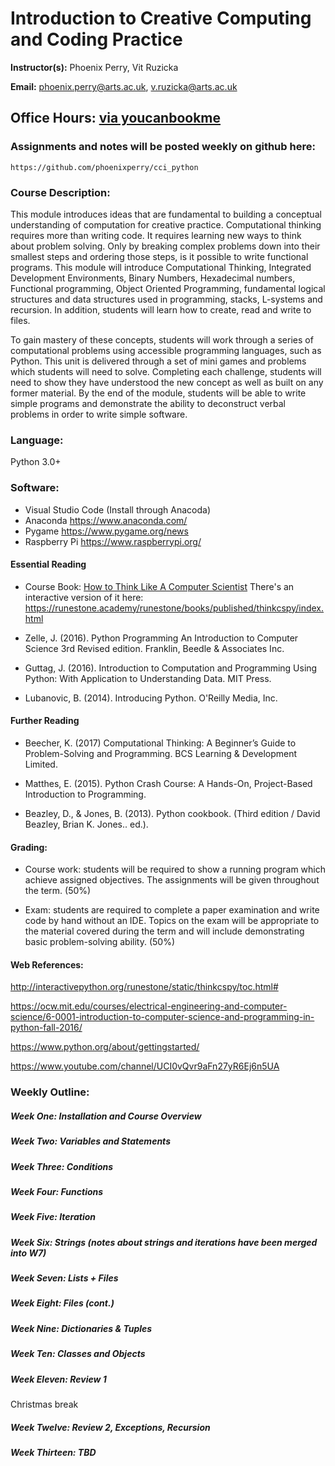 
# Introduction to Creative Computing and Coding Practice

**Instructor(s):** Phoenix Perry, Vit Ruzicka

**Email:** phoenix.perry@arts.ac.uk, v.ruzicka@arts.ac.uk

Office Hours: [via youcanbookme](phoenixperry.youcanbook.me)
--
### Assignments and notes will be posted weekly on github here:

    https://github.com/phoenixperry/cci_python


### Course Description:

This module introduces ideas that are fundamental to building a conceptual understanding of computation for creative practice. Computational thinking requires more than writing code. It requires learning new ways to think about problem solving. Only by breaking complex problems down into their smallest steps and ordering those steps, is it possible to write functional programs. This module will introduce Computational Thinking, Integrated Development Environments, Binary Numbers, Hexadecimal numbers, Functional programming, Object Oriented Programming, fundamental logical structures and data structures used in programming, stacks, L-systems and recursion. In addition, students will learn how to create, read and write to files. 

To gain mastery of these concepts, students will work through a series of computational problems using accessible programming languages, such as Python. This unit is delivered through a set of mini games and problems which students will need to solve. Completing each challenge, students will need to show they have understood the new concept as well as built on any former material. By the end of the module, students will be able to write simple programs and demonstrate the ability to deconstruct verbal problems in order to write simple software.  

### Language: 
Python 3.0+ 

### Software:  
* Visual Studio Code (Install through Anacoda)
* Anaconda 
https://www.anaconda.com/
* Pygame
https://www.pygame.org/news
* Raspberry Pi 
https://www.raspberrypi.org/


#### Essential Reading 
* Course Book: [How to Think Like A Computer Scientist](http://openbookproject.net/thinkcs/python/english3e/)
There's an interactive version of it here: https://runestone.academy/runestone/books/published/thinkcspy/index.html

 
* Zelle, J. (2016). Python Programming An Introduction to Computer Science 3rd Revised edition. Franklin, Beedle & Associates Inc.
 
* Guttag, J. (2016). Introduction to Computation and Programming Using Python: With Application to Understanding Data. MIT Press.

* Lubanovic, B. (2014). Introducing Python. O'Reilly Media, Inc. 

#### Further Reading 

* Beecher, K. (2017) Computational Thinking: A Beginner’s Guide to Problem-Solving and Programming. BCS Learning & Development Limited.

* Matthes, E. (2015). Python Crash Course: A Hands-On, Project-Based Introduction to Programming. 
	
* Beazley, D., & Jones, B. (2013). Python cookbook. (Third edition / David Beazley, Brian K. Jones.. ed.).



#### Grading: 

* Course work: students will be required to show a running program which achieve assigned objectives. The assignments will be given throughout the term. (50%) 

* Exam: students are required to complete a paper examination and write code by hand without an IDE. Topics on the exam will be appropriate to the material covered during the term and will include demonstrating basic problem-solving ability. (50%) 

#### Web References:

http://interactivepython.org/runestone/static/thinkcspy/toc.html#

https://ocw.mit.edu/courses/electrical-engineering-and-computer-science/6-0001-introduction-to-computer-science-and-programming-in-python-fall-2016/ 

https://www.python.org/about/gettingstarted/

https://www.youtube.com/channel/UCI0vQvr9aFn27yR6Ej6n5UA


### Weekly Outline: 

##### Week One: Installation and Course Overview  

 
##### Week Two: Variables and Statements

##### Week Three:  Conditions 

##### Week Four: Functions 

##### Week Five: Iteration 

##### Week Six: Strings (notes about strings and iterations have been merged into W7)

##### Week Seven: Lists + Files  

##### Week Eight: Files (cont.)

##### Week Nine: Dictionaries & Tuples 

##### Week Ten: Classes and Objects     

##### Week Eleven: Review 1

Christmas break

##### Week Twelve: Review 2, Exceptions, Recursion

##### Week Thirteen: TBD  

